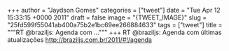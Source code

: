 
+++
author = "Jaydson Gomes"
categories = ["tweet"]
date = "Tue Apr 12 15:33:15 +0000 2011"
draft = false
image = "{TWEET_IMAGE}"
slug = "25fd599f55041ab400a75b2e1bc69ee266884633"
tags = ["tweet"]
title = """RT @braziljs: Agenda com ..."""
+++
RT @braziljs: Agenda com últimas atualizações http://braziljs.com.br/2011/#!/agenda
